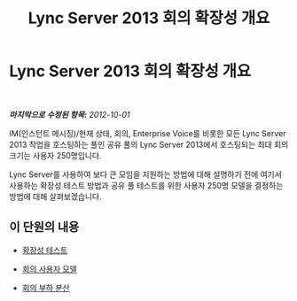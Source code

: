 ﻿---
title: Lync Server 2013 회의 확장성 개요
TOCTitle: Lync Server 2013 회의 확장성 개요
ms:assetid: 12da650b-4361-4487-91cb-1a2e9a0a7e19
ms:mtpsurl: https://technet.microsoft.com/ko-kr/library/JJ204687(v=OCS.15)
ms:contentKeyID: 49302875
ms.date: 08/10/2015
mtps_version: v=OCS.15
ms.translationtype: HT
---

# Lync Server 2013 회의 확장성 개요

 

_**마지막으로 수정된 항목:** 2012-10-01_

IM(인스턴트 메시징)/현재 상태, 회의, Enterprise Voice를 비롯한 모든 Lync Server 2013 작업을 호스팅하는 풀인 공유 풀의 Lync Server 2013에서 호스팅되는 최대 회의 크기는 사용자 250명입니다.

Lync Server를 사용하여 보다 큰 모임을 지원하는 방법에 대해 설명하기 전에 여기서 사용하는 확장성 테스트 방법과 공유 풀 테스트를 위한 사용자 250명 모델을 결정하는 방법에 대해 살펴보겠습니다.

## 이 단원의 내용

  - [확장성 테스트](lync-server-2013-scalability-testing.md)

  - [회의 사용자 모델](lync-server-2013-conferencing-user-model.md)

  - [회의 부하 분산](lync-server-2013-conferencing-load-distribution.md)


